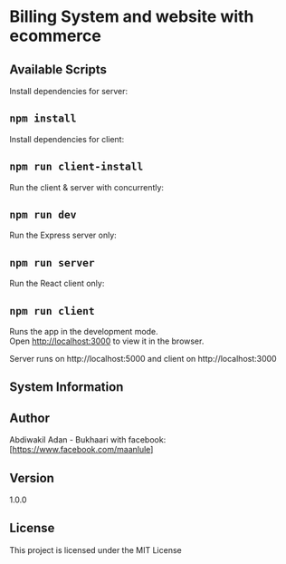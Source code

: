 # Billing System and website with ecommerce

## Available Scripts

 Install dependencies for server:
## `npm install`

 Install dependencies for client:
## `npm run client-install`

 Run the client & server with concurrently:
## `npm run dev`

Run the Express server only:
## `npm run server`

Run the React client only:
## `npm run client`

Runs the app in the development mode.\
Open [http://localhost:3000](http://localhost:3000) to view it in the browser.

 Server runs on http://localhost:5000 and client on http://localhost:3000


## System Information

## Author
Abdiwakil Adan - Bukhaari with facebook: [https://www.facebook.com/maanlule]

## Version
1.0.0

## License
This project is licensed under the MIT License

